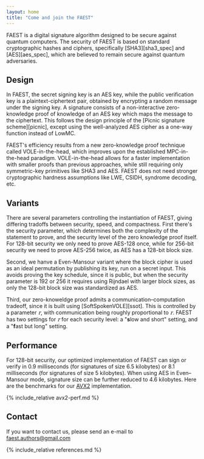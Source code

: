 ```yaml
---
layout: home
title: "Come and join the FAEST"
---
```


FAEST is a digital signature algorithm designed to be secure against quantum computers.
The security of FAEST is based on standard cryptographic hashes and ciphers, specifically [SHA3][sha3_spec] and [AES][aes_spec], which are believed to remain secure against quantum adversaries.

## Design

In FAEST, the secret signing key is an AES key, while the public verification key is a plaintext-ciphertext pair, obtained by encrypting a random message under the signing key. A signature consists of a non-interactive zero-knowledge proof of knowledge of an AES key which maps the message to the ciphertext. This follows the design principle of the [Picnic signature scheme][picnic], except using the well-analyzed AES cipher as a one-way function instead of LowMC.

FAEST's efficiency results from a new zero-knowledge proof technique called VOLE-in-the-head, which improves upon the established MPC-in-the-head paradigm.
VOLE-in-the-head allows for a faster implementation with smaller proofs than previous approaches, while still requiring only symmetric-key primitives like SHA3 and AES.
FAEST does not need stronger cryptographic hardness assumptions like LWE, CSIDH, syndrome decoding, etc.

## Variants

There are several parameters controlling the instantiation of FAEST, giving differing tradoffs between security, speed, and compactness.
First there's the security parameter, which determines both the complexity of the statement to prove, and the security level of the zero knowledge proof itself.
For 128-bit security we only need to prove AES-128 once, while for 256-bit security we need to prove AES-256 twice, as AES has a 128-bit block size.

Second, we hanve a Even-Mansour variant where the block cipher is used as an ideal permutation by publishing its key, run on a secret input.
This avoids proving the key schedule, since it is public, but when the security parameter is 192 or 256 it requires using Rijndael with larger block sizes, as only the 128-bit block size was standardized as AES.

Third, our zero-knoweldge proof admits a communication–computation tradeoff, since it is built using [SoftSpokenVOLE][ssot].
This is controlled by a parameter *𝜏*, with communication being roughly proportional to *𝜏*.
FAEST has two settings for *𝜏* for each security level: a "**s**low and short" setting, and a "**f**ast but long" setting.

## Performance

For 128-bit security, our optimized implementation of FAEST can sign or verify in 0.9 milliseconds (for signatures of size 6.5 kilobytes) or 8.1 milliseconds (for signatures of size 5 kilobytes). When using AES in Even–Mansour mode, signature size can be further reduced to 4.6 kilobytes. Here are the benchmarks for our [AVX2](/software.html) implementation.

{% include_relative avx2-perf.md %}

## Contact

If you want to contact us, please send an e-mail to [faest.authors@gmail.com](mailto://faest.authors@gmail.com)

{% include_relative references.md %}

